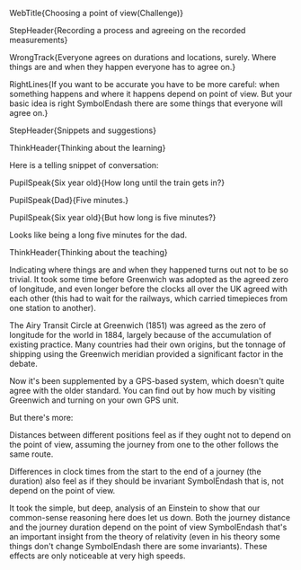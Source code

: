 WebTitle{Choosing a point of view(Challenge)}

StepHeader{Recording a process and agreeing on the recorded measurements}

WrongTrack{Everyone agrees on durations and locations, surely. Where things are and when they happen everyone has to agree on.}

RightLines{If you want to be accurate you have to be more careful: when something happens and where it happens depend on point of view. But your basic idea is right SymbolEndash there are some things that everyone will agree on.}

StepHeader{Snippets and suggestions}

ThinkHeader{Thinking about the learning}

Here is a telling snippet of conversation:

PupilSpeak{Six year old}{How long until the train gets in?}

PupilSpeak{Dad}{Five minutes.}

PupilSpeak{Six year old}{But how long is five minutes?}

Looks like being a long five minutes for the dad.

ThinkHeader{Thinking about the teaching}

Indicating where things are and when they happened turns out not to be so trivial. It took some time before Greenwich was adopted as the agreed zero of longitude, and even longer before the clocks all over the UK agreed with each other (this had to wait for the railways, which carried timepieces from one station to another). 

The Airy Transit Circle at Greenwich (1851) was agreed as the zero of longitude for the world in 1884, largely because of the accumulation of existing practice. Many countries had their own origins, but the tonnage of shipping using the Greenwich meridian provided a significant factor in the debate.

Now it's been supplemented by a GPS-based system, which doesn't quite agree with the older standard. You can find out by how much by visiting Greenwich and turning on your own GPS unit.

But there's more:

Distances between different positions feel as if they ought not to depend on the point of view, assuming the journey from one to the other follows the same route.

Differences in clock times from the start to the end of a journey (the duration) also feel as if they should be invariant SymbolEndash that is, not depend on the point of view.

It took the simple, but deep, analysis of an Einstein to show that our common-sense reasoning here does let us down. Both the journey distance and the journey duration depend on the point of view SymbolEndash that's an important insight from the theory of relativity (even in his theory some things don't change SymbolEndash there are some invariants). These effects are only noticeable at very high speeds.

